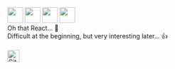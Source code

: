 <div id="header">
<img src="https://miro.medium.com/max/952/1*JhfgzVXA0lvAIGIfRICRfA.gif" height="35" width="35">
<img src="https://miro.medium.com/max/952/1*JhfgzVXA0lvAIGIfRICRfA.gif" height="35" width="35">
<img src="https://miro.medium.com/max/952/1*JhfgzVXA0lvAIGIfRICRfA.gif" height="35" width="35">
<img src="https://miro.medium.com/max/952/1*JhfgzVXA0lvAIGIfRICRfA.gif" height="35" width="35">
</div>
Oh that React... 🤪
<br>
Difficult at the beginning, but very interesting later... 👍
<br>
<br>
<img alt="GitHub commit activity" src="https://img.shields.io/github/commit-activity/y/tamga05/Dashboard_React?style=flat-square" height="27">
